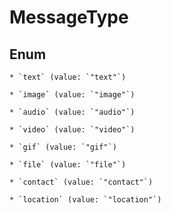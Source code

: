 
# MessageType

## Enum


    * `text` (value: `"text"`)

    * `image` (value: `"image"`)

    * `audio` (value: `"audio"`)

    * `video` (value: `"video"`)

    * `gif` (value: `"gif"`)

    * `file` (value: `"file"`)

    * `contact` (value: `"contact"`)

    * `location` (value: `"location"`)



